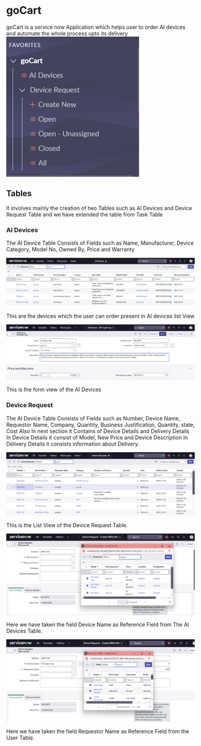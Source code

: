 # goCart

goCart is a service now Application which helps user to order AI devices and automate the whole process upto its delivery 
![image](https://github.com/Sanjana872/go_Cart/blob/826eae09eb8688dfc828a15c274cdf43c213df19/Photos/Tables%20Both.jpg)

## Tables 

It involves mainly the creation of two Tables such as AI Devices and Device Request Table and we have extended the table from Task Table

### AI Devices 
The AI Device Table Consists of Fields such as Name, Manufacturer, Device Category, Model No, Owned By, Price and Warranty

![image](https://github.com/Sanjana872/go_Cart/blob/826eae09eb8688dfc828a15c274cdf43c213df19/Photos/AI%20Devices.jpg)

This are the devices which the user can order present in AI devices list View


![image](https://github.com/Sanjana872/go_Cart/blob/826eae09eb8688dfc828a15c274cdf43c213df19/Photos/AI%20Form%20View.jpg)

This is the form view of the AI Devices


### Device Request 

The AI Device Table Consists of Fields such as Number, Device Name, Requestor Name, Company, Quantity, Business Justification, Quantity, state, Cost 
Also In next section it Contains of Device Details and Delivery Details
In Device Details it consist of Model, New Price and Device Description
In Delivery Details it consists information about Delivery.

![image](https://github.com/Sanjana872/go_Cart/blob/20db3614624f5391ffcf3fb5a3b8795dea749361/Photos/Device%20Requests%20list.jpg)

This is the List View of the Device Request Table.


![image](https://github.com/Sanjana872/go_Cart/blob/20db3614624f5391ffcf3fb5a3b8795dea749361/Photos/Device%20Request%20Form%20View.jpg)

Here we have taken the field Device Name as Reference Field from The AI Devices Table.


![image](https://github.com/Sanjana872/go_Cart/blob/d11ca3f38b15044585d74f4e83eb2fec84cb4b5c/Photos/Device%20Request%20Reference.jpg)

Here we have taken the field Requestor Name as Reference Field from the User Table.


